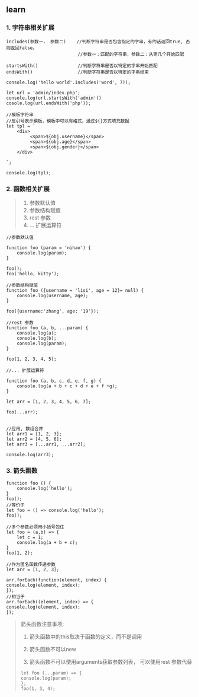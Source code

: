 ## learn

### 1. 字符串相关扩展

``` 
includes(参数一， 参数二)    //判断字符串是否包含指定的字串，有的话返回true, 否则返回false。
                           //参数一：匹配的字符串，参数二：从第几个开始匹配

startsWith()               //判断字符串是否以特定的字串开始匹配
endsWith()                 //判断字符串是否以特定的字串结束
```

``` 
console.log('hello world'.includes('word', 7));

let url = 'admin/index.php';
console.log(url.startsWith('admin'))
cosole.log(url.endsWith('php'));
```

``` 
//模板字符串
//反引号表示模板，模板中可以有格式，通过${}方式填充数据
let tpl = `
    <div>
         <span>${obj.username}</span>
         <span>${obj.age}</span>
         <span>${obj.gender}</span> 
    </div>

`;

console.log(tpl);

```

### 2. 函数相关扩展

> 1. 参数默认值
> 2. 参数结构赋值
> 3. rest 参数
> 4. ... 扩展运算符

``` 
//参数默认值

function foo (param = 'nihao') {
    console.log(param);
}

foo();
foo('hello, kitty');

//参数结构赋值
function foo ({username = 'lisi', age = 12}= null) {
    console.log(username, age);
}

foo({username:'zhang', age: '19'});

//rest 参数
function foo (a, b, ...param) {
    console.log(a);
    console.log(b);
    console.log(param);
}

foo(1, 2, 3, 4, 5);

//... 扩展运算符

function foo (a, b, c, d, e, f, g) {
    console.log(a + b + c + d + e + f +g);
}

let arr = [1, 2, 3, 4, 5, 6, 7];

foo(...arr);


//应用, 数组合并
let arr1 = [1, 2, 3];
let arr2 = [4, 5, 6];
let arr3 = [...arr1, ...arr2];

console.log(arr3);

```

### 3. 箭头函数

``` 
function foo () {
    console.log('hello');
}
foo();
//等价于
let foo = () => console.log('hello');
foo();

//多个参数必须用小括号包住
let foo = (a,b) => {
    let c = 1;
    console.log(a + b + c);
}
foo(1, 2);

//作为匿名函数传递参数
let arr = [1, 2, 3];

arr.forEach(function(element, index) {
console.log(element, index);
});
//相当于
arr.forEach((element, index) => {
console.log(element, index);
}); 

```

> 箭头函数注意事项;
>
> 1. 箭头函数中的this取决于函数的定义，而不是调用
>
> 2.  箭头函数不可以new
>
> 3.  箭头函数不可以使用arguments获取参数列表， 可以使用rest 参数代替
>
>    ``` 
>    let foo (...param) => {
>    console.log(param);
>    };
>    foo(1, 3, 4);
>    ```
>
>    